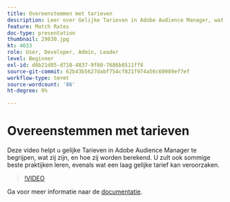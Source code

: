 ```yaml
---
title: Overeenstemmen met tarieven
description: Leer over Gelijke Tarieven in Adobe Audience Manager, wat zij zijn, en hoe zij worden berekend. Leer ook over beste praktijken, evenals wat een lage Tarief kan veroorzaken.
feature: Match Rates
doc-type: presentation
thumbnail: 29830.jpg
kt: 4033
role: User, Developer, Admin, Leader
level: Beginner
exl-id: d8b21d85-d718-4837-9f80-7686b8511ff8
source-git-commit: 62b43b5627dabf754cf821f974a56c60989ef7ef
workflow-type: tm+mt
source-wordcount: '86'
ht-degree: 0%

---
```


# Overeenstemmen met tarieven

Deze video helpt u gelijke Tarieven in Adobe Audience Manager te begrijpen, wat zij zijn, en hoe zij worden berekend. U zult ook sommige beste praktijken leren, evenals wat een laag gelijke tarief kan veroorzaken.

>[!VIDEO](https://video.tv.adobe.com/v/29830/?quality=12)

Ga voor meer informatie naar de [documentatie](https://experienceleague.adobe.com/docs/audience-manager/user-guide/features/addressable-audiences.html?lang=nl-NL).

